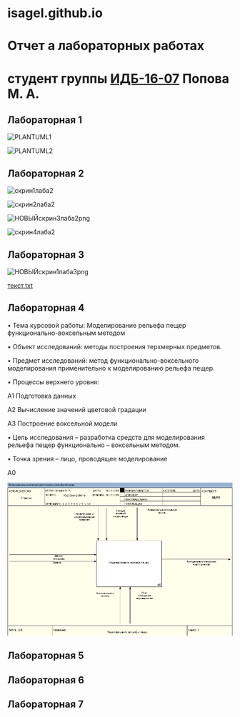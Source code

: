 # isagel.github.io
# Отчет а лабораторных работах
# студент группы [ИДБ-16-07](https://github.com/stankin/design-2018/wiki/list-idb-15-xx) Попова М. А.

## Лабораторная 1



![PLANTUML1](http://www.plantuml.com/plantuml/png/LOz1IiGm58RNarCyPgNW8SRn4Av36vmoQID9YmiHnhfmKM6MYhZn1cLei5PRh_2_6vcs2CuYa7py-R_tLYwNDYzIBTmsoQwbbIb5MZf7jsAnbj7sofeYYo-CDfOkDqcknEBSMdCpaxKEaH0qDbRsFxeJSyiIxrpo0nfuz5mkIJewHa54U4QFEfoMzuIMfjU1AtHe1LvHyoCyttE90mQQBaD0FGPyqiZGS4KOyCCx-AdvY_V1yaGdU44__k1TS7xFJgxE26_mOmyQj7FzQ8Ed4EjGu-DleDEmp2Q95KM9ZRGIAvN5HQf_0G00)

![PLANTUML2](http://www.plantuml.com/plantuml/png/fL6nJiCm49thhpXbWg4I7u1GK-P8sPYjnBHHqnXT735Gf487XWwCC24niKPL8uMMX5yu_n6NkaNTEvpy_Dxpqpjva1k9ffYc8fyasPr4EGKP6Otm87f36Kr6g8iiljOfKpVZn2ZHyn7rlME6ALlOg35MU4mz7kKLkOfahavEJDMj0QC1az7OG9oWYaoYC-7wXXSWS_3eYohQKaihFZVUNWpsuZirzia-sxbTq0yR6iRBWobqda_c5hHswd-0qzweePAdjgz0DUnkAxka3TMUEEpfE-y7_TevftH9Mnv-HHMmjRGlL7Krk6C9Ez0orL1Bty1SI-kkL0ZzFfpvvuAdWu7W5IzdZ48HC36xuhN4G6KnVzyV)




## Лабораторная 2

![скрин1лаба2](https://user-images.githubusercontent.com/36085908/68924559-2c6a3900-0792-11ea-874d-b4047f87e35b.png)

![скрин2лаба2](https://user-images.githubusercontent.com/36085908/68924603-43109000-0792-11ea-8364-0a7b0a3972a5.png)

![НОВЫЙскрин3лаба2png](https://user-images.githubusercontent.com/36085908/68927842-bff33800-0799-11ea-8f91-d10be1da3c56.png)


![скрин4лаба2](https://user-images.githubusercontent.com/36085908/68924749-8834c200-0792-11ea-9671-dbaae4b171e8.png)



## Лабораторная 3


![НОВЫЙскрин1лаба3png](https://user-images.githubusercontent.com/36085908/68927959-09dc1e00-079a-11ea-9614-e7306d1babbe.png)


[текст.txt](https://github.com/isagel/isagel.github.io/files/3850405/1.3.txt)

## Лабораторная 4

•	Тема курсовой работы: Моделирование рельефа пещер функционально-воксельным методом

•	Объект исследований: методы построения терхмерных предметов.

•	Предмет исследований: метод функционально-воксельного моделирования применительно к моделированию рельефа пещер.

•	Процессы верхнего уровня:

A1 Подготовка данных 

A2 Вычисление значений цветовой градации

A3 Построение воксельной модели

•	Цель исследования – разработка средств для моделирования рельефа пещер функционально – воксельным методом.

•	Точка зрения – лицо, проводящее моделирование

А0

![a0](https://github.com/isagel/isagel.github.io/blob/master/%D0%BB4%D0%900.png?raw=true)


## Лабораторная 5

## Лабораторная 6

## Лабораторная 7
